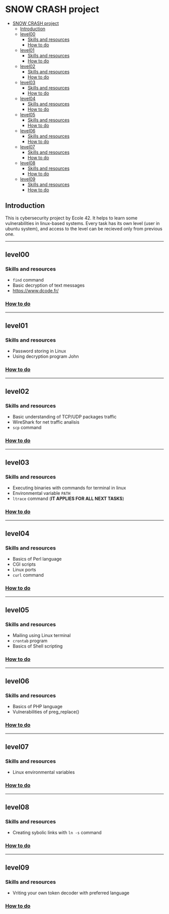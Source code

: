 # SNOW CRASH project
- [SNOW CRASH project](#snow-crash-project)
	- [Introduction](#introduction)
	- [level00](#level00)
		- [Skills and resources](#skills-and-resources)
		- [How to do](#how-to-do)
	- [level01](#level01)
		- [Skills and resources](#skills-and-resources-1)
		- [How to do](#how-to-do-1)
	- [level02](#level02)
		- [Skills and resources](#skills-and-resources-2)
		- [How to do](#how-to-do-2)
	- [level03](#level03)
		- [Skills and resources](#skills-and-resources-3)
		- [How to do](#how-to-do-3)
	- [level04](#level04)
		- [Skills and resources](#skills-and-resources-4)
		- [How to do](#how-to-do-4)
	- [level05](#level05)
		- [Skills and resources](#skills-and-resources-5)
		- [How to do](#how-to-do-5)
	- [level06](#level06)
		- [Skills and resources](#skills-and-resources-6)
		- [How to do](#how-to-do-6)
	- [level07](#level07)
		- [Skills and resources](#skills-and-resources-7)
		- [How to do](#how-to-do-7)
	- [level08](#level08)
		- [Skills and resources](#skills-and-resources-8)
		- [How to do](#how-to-do-8)
	- [level09](#level09)
		- [Skills and resources](#skills-and-resources-9)
		- [How to do](#how-to-do-9)

## Introduction
This is cybersecurity project by Ecole 42. It helps to learn some vulnerabilities in linux-based systems. Every task has its own level (user in ubuntu system), and access to the level can be recieved only from previous one.

---
## level00
### Skills and resources
- `find` command
- Basic decryption of text messages
- https://www.dcode.fr/
### [How to do](/level00/Resources/stages.md)

---
## level01
### Skills and resources
- Password storing in Linux
- Using decryption program John
### [How to do](/level01/Resources/stages.md)

---
## level02
### Skills and resources
- Basic understanding of TCP/UDP packages traffic
- WireShark for net traffic analisis
- `scp` command
### [How to do](/level02/Resources/stages.md)

---
## level03
### Skills and resources
- Executing binaries with commands for terminal in linux
- Environmental variable `PATH`
- `ltrace` command (**IT APPLIES FOR ALL NEXT TASKS**)
### [How to do](/level03/Resources/stages.md)

---
## level04
### Skills and resources
- Basics of Perl language
- CGI scripts
- Linux ports
- `curl` command
### [How to do](/level04/Resources/stages.md)

---
## level05
### Skills and resources
- Mailing using Linux terminal
- `crontab` program
- Basics of Shell scripting
### [How to do](/level05/Resources/stages.md)

---
## level06
### Skills and resources
- Basics of PHP language
- Vulnerabilities of preg_replace()
### [How to do](/level06/Resources/stages.md)

---
## level07
### Skills and resources
- Linux environmental variables
### [How to do](/level07/Resources/stages.md)

---
## level08
### Skills and resources
- Creating sybolic links with `ln -s` command
### [How to do](/level08/Resources/stages.md)

---
## level09
### Skills and resources
- Vriting your own token decoder with preferred language
### [How to do](/level09/Resources/stages.md)


